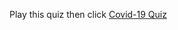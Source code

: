 Play this quiz then click
<a href="https://replit.com/@fenilrana18/Assignment3?embed=1&output=1#index.js">Covid-19 Quiz</a>

